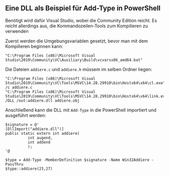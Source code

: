 ## Eine DLL als Beispiel für Add-Type in PowerShell

Benötigt wird dafür Visual Studio, wobei die Community Edition reicht. Es reicht allerdings aus, die Kommandozeilen-Tools zum Kompilieren zu verwenden

Zuerst werden die Umgebungsvariablen gesetzt, bevor man mit dem Kompilieren beginnen kann:

```
"C:\Program Files (x86)\Microsoft Visual Studio\2019\Community\VC\Auxiliary\Build\vcvarsx86_amd64.bat"
```

Die Dateien ```addiere.c``` und ```addiere.h``` müssem im selben Ordner liegen:

```
"C:\Program Files (x86)\Microsoft Visual Studio\2019\Community\VC\Tools\MSVC\14.28.29910\bin\Hostx64\x64\cl.exe" /c addiere.c
"C:\Program Files (x86)\Microsoft Visual Studio\2019\Community\VC\Tools\MSVC\14.28.29910\bin\Hostx64\x64\link.exe" /DLL /out:addiere.dll addiere.obj
```

Anschließend kann die DLL mit ```Add-Type``` in die PowerShell importiert und ausgeführt werden:

```
$signature = @'
[DllImport("addiere.dll")]
public static extern int addiere(
          int augend,
          int addend
          );
'@ 

$type = Add-Type -MemberDefinition $signature -Name Win32Addiere -PassThru 
$type::addiere(23,27)
```
